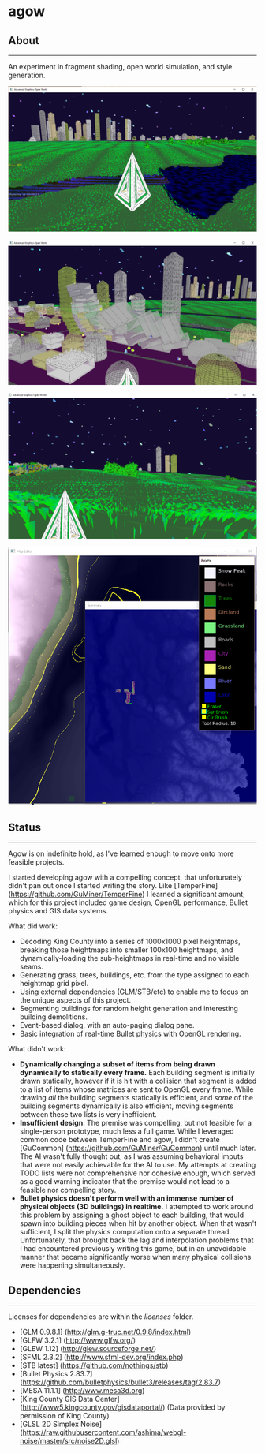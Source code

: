 # agow
## About
--------

An experiment in fragment shading, open world simulation, and style generation.

![Cityscape with grass and water](./FinStat1.png)

![View of buildings that overloaded Bullet physics at 60 fps](./FinStat2.png)

![Lower-level fiew of trees, grass, and rocks](./FinStat3.png)

![The Map Editor for the game](./Status2.PNG)

## Status
---------

Agow is on indefinite hold, as I've learned enough to move onto more feasible projects.

I started developing agow with a compelling concept, that unfortunately didn't pan out once I started writing the story. 
Like [TemperFine] (https://github.com/GuMiner/TemperFine) I learned a significant amount, which for this project included game design, OpenGL performance, Bullet physics and GIS data systems. 

What did work:
* Decoding King County into a series of 1000x1000 pixel heightmaps, breaking those heightmaps into smaller 100x100 heightmaps, and dynamically-loading the sub-heightmaps in real-time and no visible seams.
* Generating grass, trees, buildings, etc. from the type assigned to each heightmap grid pixel.
* Using external dependencies (GLM/STB/etc) to enable me to focus on the unique aspects of this project.
* Segmenting buildings for random height generation and interesting building demolitions.
* Event-based dialog, with an auto-paging dialog pane.
* Basic integration of real-time Bullet physics with OpenGL rendering.

What didn't work:
* **Dynamically changing a subset of items from being drawn dynamically to statically every frame.** Each building segment is initially drawn statically, however if it is hit with a collision that segment is added to a list of items whose matrices are sent to OpenGL every frame. While drawing *all* the building segments statically is efficient, and *some* of the building segments dynamically is also efficient, moving segments between these two lists is very inefficient.
* **Insufficient design**. The premise was compelling, but not feasible for a single-person prototype, much less a full game. While I leveraged common code between TemperFine and agow, I didn't create [GuCommon] (https://github.com/GuMiner/GuCommon) until much later. The AI wasn't fully thought out, as I was assuming behavioral imputs that were not easily achievable for the AI to use. My attempts at creating TODO lists were not comprehensive nor cohesive enough, which served as a good warning indicator that the premise would not lead to a feasible nor compelling story.
* **Bullet physics doesn't perform well with an immense number of physical objects (3D buildings) in realtime.** I attempted to work around this problem by assigning a ghost object to each building, that would spawn into building pieces when hit by another object. When that wasn't sufficient, I split the physics computation onto a separate thread. Unfortunately, that brought back the lag and interpolation problems that I had encountered previously writing this game, but in an unavoidable manner that became significantly worse when many physical collisions were happening simultaneously.

## Dependencies
---------------
Licenses for dependencies are within the *licenses* folder.

* [GLM 0.9.8.1] (http://glm.g-truc.net/0.9.8/index.html)
* [GLFW 3.2.1] (http://www.glfw.org/)
* [GLEW 1.12] (http://glew.sourceforge.net/)
* [SFML 2.3.2] (http://www.sfml-dev.org/index.php)
* [STB latest] (https://github.com/nothings/stb)
* [Bullet Physics 2.83.7] (https://github.com/bulletphysics/bullet3/releases/tag/2.83.7)
* [MESA 11.1.1] (http://www.mesa3d.org)
* [King County GIS Data Center] (http://www5.kingcounty.gov/gisdataportal/) (Data provided by permission of King County)
* [GLSL 2D Simplex Noise] (https://raw.githubusercontent.com/ashima/webgl-noise/master/src/noise2D.glsl)